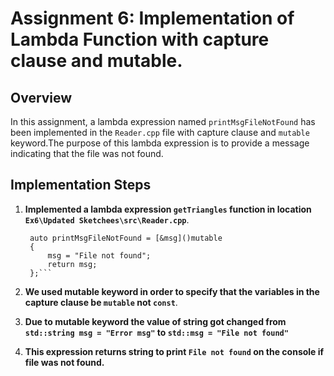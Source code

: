 # Assignment 6: Implementation of Lambda Function with capture clause and mutable.

## Overview

In this assignment, a lambda expression named `printMsgFileNotFound` has been implemented in the `Reader.cpp` file with capture clause and `mutable` keyword.The purpose of this lambda expression is to provide a message indicating that the file was not found.

## Implementation Steps

1. **Implemented a lambda expression `getTriangles` function in location `Ex6\Updated Sketchees\src\Reader.cpp`**.

   ```std::string msg="Error Msg";
    auto printMsgFileNotFound = [&msg]()mutable
    {
        msg = "File not found";
        return msg;
    };```

2. **We used mutable keyword in order to specify that the variables in the capture clause be `mutable` not `const`**.
3. **Due to mutable keyword the value of string got changed from `std::string msg = "Error msg"`  to `std::msg = "File not found"`**
4. **This expression returns string to print `File not found` on the console if file was not found.**


